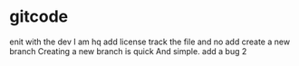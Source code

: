 # gitcode
enit with the dev
I am hq
add license
track the file and no add
create a new branch
Creating a new branch is quick And simple.
add a bug 2
